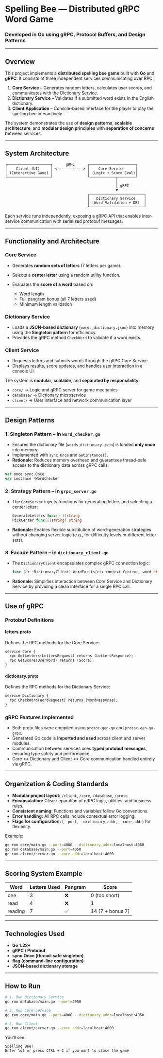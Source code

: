 # Spelling Bee — Distributed gRPC Word Game

### Developed in Go using gRPC, Protocol Buffers, and Design Patterns

---

## Overview

This project implements a **distributed spelling bee game** built with **Go** and **gRPC**.
It consists of three independent services communicating over RPC:

1. **Core Service** – Generates random letters, calculates user scores, and communicates with the Dictionary Service.
2. **Dictionary Service** – Validates if a submitted word exists in the English dictionary.
3. **Client Application** – Console-based interface for the player to play the spelling bee interactively.

The system demonstrates the use of **design patterns**, **scalable architecture**, and **modular design principles** with **separation of concerns** between services.

---

## System Architecture

```
┌────────────────────┐      gRPC      ┌─────────────────────┐
│    Client (UI)     │ <------------> │    Core Service     │
│ (Interactive Game) │                │ (Logic + Score Eval)│
└────────────────────┘                └────────────┬────────┘
                                                   │
                                                   │ gRPC
                                                   ▼
                                      ┌─────────────────────────┐
                                      │   Dictionary Service    │
                                      │ (Word Validation + DB)  │
                                      └─────────────────────────┘
```

Each service runs independently, exposing a gRPC API that enables inter-service communication with serialized protobuf messages.

---

## Functionality and Architecture 

### Core Service

* Generates **random sets of letters** (7 letters per game).
* Selects a **center letter** using a random utility function.
* Evaluates the **score of a word** based on:

  * Word length
  * Full pangram bonus (all 7 letters used)
  * Minimum length validation

### Dictionary Service

* Loads a **JSON-based dictionary** (`words_dictionary.json`) into memory using the **Singleton pattern** for efficiency.
* Provides the gRPC method `CheckWord` to validate if a word exists.

### Client Service

* Requests letters and submits words through the gRPC Core Service.
* Displays results, score updates, and handles user interaction in a console UI.

The system is **modular**, **scalable**, and **separated by responsibility**:

* `core/` → Logic and gRPC server for game mechanics
* `database/` → Dictionary microservice
* `client/` → User interface and network communication layer

---

## Design Patterns 

### 1. **Singleton Pattern** – in `word_checker.go`

* Ensures the dictionary file (`words_dictionary.json`) is loaded **only once** into memory.
* Implemented with `sync.Once` and `GetInstance()`.
* **Rationale:** Reduces memory overhead and guarantees thread-safe access to the dictionary data across gRPC calls.

```go
var once sync.Once
var instance *WordChecker
```

### 2. **Strategy Pattern** – in `grpc_server.go`

* The `CoreServer` injects functions for generating letters and selecting a center letter:

  ```go
  GenerateLetters func() []string
  PickCenter func([]string) string
  ```
* **Rationale:** Enables flexible substitution of word-generation strategies without changing server logic (e.g., for difficulty levels or different letter sets).

### 3. **Facade Pattern** – in `dictionary_client.go`

* The `DictionaryClient` encapsulates complex gRPC connection logic:

  ```go
  func (dc *DictionaryClient) WordExists(ctx context.Context, word string) (bool, error)
  ```
* **Rationale:** Simplifies interaction between Core Service and Dictionary Service by providing a clean interface for a single RPC call.

---

## Use of gRPC 

### Protobuf Definitions

#### **letters.proto**

Defines the RPC methods for the Core Service:

```proto
service Core {
  rpc GetLetters(LettersRequest) returns (LettersResponse);
  rpc GetScore(UserWord) returns (Score);
}
```

#### **dictionary.proto**

Defines the RPC methods for the Dictionary Service:

```proto
service Dictionary {
  rpc CheckWord(WordRequest) returns (WordResponse);
}
```

### gRPC Features Implemented

* Both proto files were compiled using `protoc-gen-go` and `protoc-gen-go-grpc`.
* Generated Go code is **imported and used** across client and server modules.
* Communication between services uses **typed protobuf messages**, ensuring type safety and performance.
* Core ↔ Dictionary and Client ↔ Core communication handled entirely via gRPC.

---

## Organization & Coding Standards 

* **Modular project layout:** `/client`, `/core`, `/database`, `/proto`
* **Encapsulation:** Clear separation of gRPC logic, utilities, and business rules.
* **Consistent naming:** Functions and variables follow Go conventions.
* **Error handling:** All RPC calls include contextual error logging.
* **Flags for configuration:** (`--port`, `--dictionary_addr`, `--core_addr`) for flexibility.

Example:

```bash
go run core/main.go --port=4000 --dictionary_addr=localhost:4050
go run database/main.go --port=4050
go run client/server.go --core_addr=localhost:4000
```

---

## Scoring System Example

| Word    | Letters Used | Pangram | Score            |
| ------- | ------------ | ------- | ---------------- |
| bee     | 3            | ❌       | 0 (too short)    |
| read    | 4            | ❌       | 1                |
| reading | 7            | ✅       | 14 (7 + bonus 7) |

---

## Technologies Used

* **Go 1.22+**
* **gRPC / Protobuf**
* **sync.Once (thread-safe singleton)**
* **flag (command-line configuration)**
* **JSON-based dictionary storage**

---

## How to Run

```bash
# 1. Run Dictionary Service
go run database/main.go --port=4050

# 2. Run Core Service
go run core/main.go --port=4000 --dictionary_addr=localhost:4050

# 3. Run Client
go run client/server.go --core_addr=localhost:4000
```

You’ll see:

```
Spelling Bee!
Enter \qt or press CTRL + C if you want to close the game
```

